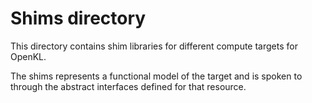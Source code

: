 # Shims directory

This directory contains shim libraries for different compute targets for OpenKL.

The shims represents a functional model of the target and is spoken to through the abstract interfaces
defined for that resource.
